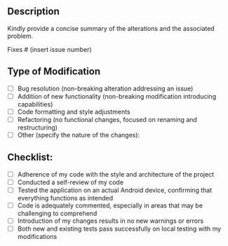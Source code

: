 ## Description

Kindly provide a concise summary of the alterations and the associated problem.

Fixes # (insert issue number)

## Type of Modification

- [ ] Bug resolution (non-breaking alteration addressing an issue)
- [ ] Addition of new functionality (non-breaking modification introducing capabilities)
- [ ] Code formatting and style adjustments
- [ ] Refactoring (no functional changes, focused on renaming and restructuring)
- [ ] Other (specify the nature of the changes):

## Checklist:

- [ ] Adherence of my code with the style and architecture of the project
- [ ] Conducted a self-review of my code
- [ ] Tested the application on an actual Android device, confirming that everything functions as intended
- [ ] Code is adequately commented, especially in areas that may be challenging to comprehend
- [ ] Introduction of my changes results in no new warnings or errors
- [ ] Both new and existing tests pass successfully on local testing with my modifications
